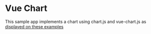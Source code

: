 # Vue Chart

This sample app implements a chart using chart.js and vue-chart.js as [displayed on these examples](https://vue-chartjs.org/guide/#examples)
